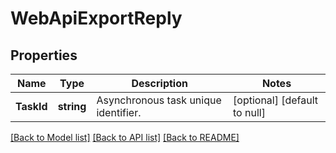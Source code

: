 # WebApiExportReply

## Properties
Name | Type | Description | Notes
------------ | ------------- | ------------- | -------------
**TaskId** | **string** | Asynchronous task unique identifier. | [optional] [default to null]

[[Back to Model list]](../README.md#documentation-for-models) [[Back to API list]](../README.md#documentation-for-api-endpoints) [[Back to README]](../README.md)


